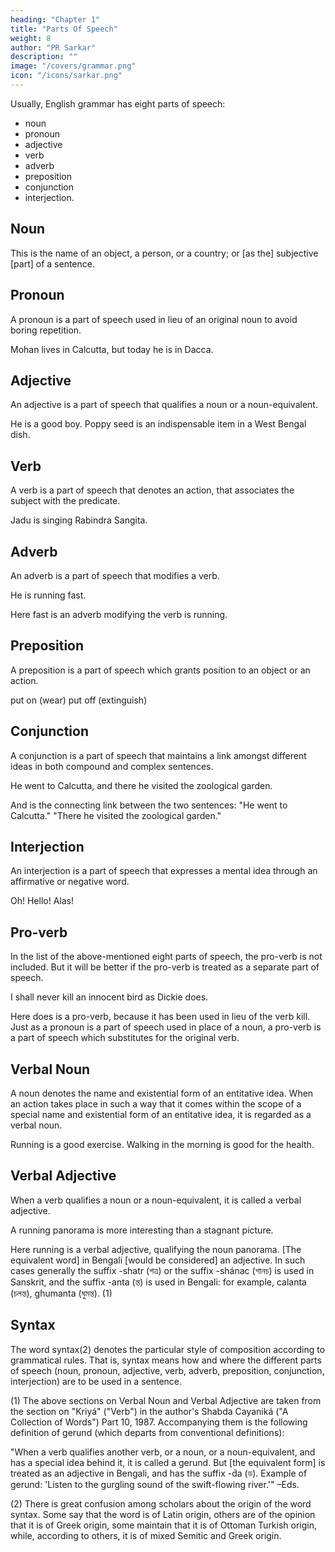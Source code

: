 ```yaml
---
heading: "Chapter 1"
title: "Parts Of Speech"
weight: 8
author: "PR Sarkar"
description: ""
image: "/covers/grammar.png"
icon: "/icons/sarkar.png"
---
```



Usually, English grammar has eight parts of speech:

- noun
- pronoun
- adjective
- verb
- adverb
- preposition
- conjunction
- interjection.

## Noun

This is the name of an object, a person, or a country; or [as the] subjective [part] of a sentence.

<!-- Joseph is eating.
The peacock is dancing.
India is a big country.
The mighty Himalayas are in the north of India.
The Indus is a big river.
The Punjab is a land of five rivers.
The rose is a beautiful flower.
The magnolia is a sweet-smelling flower.
Baikal is a lake.
Bengali is a language.
The Bengalees are an ancient people. -->

## Pronoun

A pronoun is a part of speech used in lieu of an original noun to avoid boring repetition.

Mohan lives in Calcutta, but today he is in Dacca.

## Adjective

An adjective is a part of speech that qualifies a noun or a noun-equivalent.

He is a good boy.
Poppy seed is an indispensable item in a West Bengal dish.

## Verb

A verb is a part of speech that denotes an action, that associates the subject with the predicate.

Jadu is singing Rabindra Sangita.

## Adverb

An adverb is a part of speech that modifies a verb.

He is running fast.

Here fast is an adverb modifying the verb is running.

## Preposition

A preposition is a part of speech which grants position to an object or an action.

put on (wear)        put off (extinguish)

## Conjunction

A conjunction is a part of speech that maintains a link amongst different ideas in both compound and complex sentences.

He went to Calcutta, and there he visited the zoological garden.

And is the connecting link between the two sentences: "He went to Calcutta." "There he visited the zoological garden."

## Interjection

An interjection is a part of speech that expresses a mental idea through an affirmative or negative word.

Oh!  Hello!  Alas!

## Pro-verb

In the list of the above-mentioned eight parts of speech, the pro-verb is not included. But it will be better if the pro-verb is treated as a separate part of speech.

I shall never kill an innocent bird as Dickie does.

Here does is a pro-verb, because it has been used in lieu of the verb kill. Just as a pronoun is a part of speech used in place of a noun, a pro-verb is a part of speech which substitutes for the original verb.

## Verbal Noun

A noun denotes the name and existential form of an entitative idea. When an action takes place in such a way that it comes within the scope of a special name and existential form of an entitative idea, it is regarded as a verbal noun.

Running is a good exercise.
Walking in the morning is good for the health.

## Verbal Adjective

When a verb qualifies a noun or a noun-equivalent, it is called a verbal adjective.

A running panorama is more interesting than a stagnant picture.

Here running is a verbal adjective, qualifying the noun panorama. [The equivalent word] in Bengali [would be considered] an adjective. In such cases generally the suffix -shatr (শত্র) or the suffix -shánac (শানচ) is used in Sanskrit, and the suffix -anta (ন্ত) is used in Bengali: for example, calanta (চলন্ত), ghumanta (ঘুমন্ত). (1)

## Syntax

The word syntax(2) denotes the particular style of composition according to grammatical rules. That is, syntax means how and where the different parts of speech (noun, pronoun, adjective, verb, adverb, preposition, conjunction, interjection) are to be used in a sentence.

(1) The above sections on Verbal Noun and Verbal Adjective are taken from the section on "Kriyá" ("Verb") in the author's Shabda Cayaniká ("A Collection of Words") Part 10, 1987. Accompanying them is the following definition of gerund (which departs from conventional definitions): 

"When a verb qualifies another verb, or a noun, or a noun-equivalent, and has a special idea behind it, it is called a gerund. But [the equivalent form] is treated as an adjective in Bengali, and has the suffix -d́a (ড). Example of gerund: 'Listen to the gurgling sound of the swift-flowing river.'" –Eds.

(2) There is great confusion among scholars about the origin of the word syntax. Some say that the word is of Latin origin, others are of the opinion that it is of Greek origin, some maintain that it is of Ottoman Turkish origin, while, according to others, it is of mixed Semitic and Greek origin.

